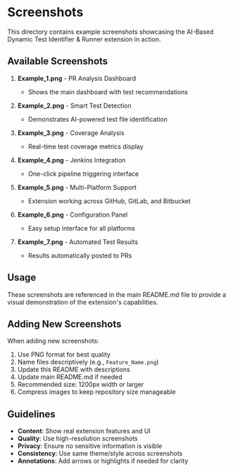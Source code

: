 # Screenshots

This directory contains example screenshots showcasing the AI-Based Dynamic Test Identifier & Runner extension in action.

## Available Screenshots

1. **Example_1.png** - PR Analysis Dashboard
   - Shows the main dashboard with test recommendations
   
2. **Example_2.png** - Smart Test Detection
   - Demonstrates AI-powered test file identification
   
3. **Example_3.png** - Coverage Analysis
   - Real-time test coverage metrics display
   
4. **Example_4.png** - Jenkins Integration
   - One-click pipeline triggering interface
   
5. **Example_5.png** - Multi-Platform Support
   - Extension working across GitHub, GitLab, and Bitbucket
   
6. **Example_6.png** - Configuration Panel
   - Easy setup interface for all platforms
   
7. **Example_7.png** - Automated Test Results
   - Results automatically posted to PRs

## Usage

These screenshots are referenced in the main README.md file to provide a visual demonstration of the extension's capabilities.

## Adding New Screenshots

When adding new screenshots:
1. Use PNG format for best quality
2. Name files descriptively (e.g., `Feature_Name.png`)
3. Update this README with descriptions
4. Update main README.md if needed
5. Recommended size: 1200px width or larger
6. Compress images to keep repository size manageable

## Guidelines

- **Content**: Show real extension features and UI
- **Quality**: Use high-resolution screenshots
- **Privacy**: Ensure no sensitive information is visible
- **Consistency**: Use same theme/style across screenshots
- **Annotations**: Add arrows or highlights if needed for clarity
